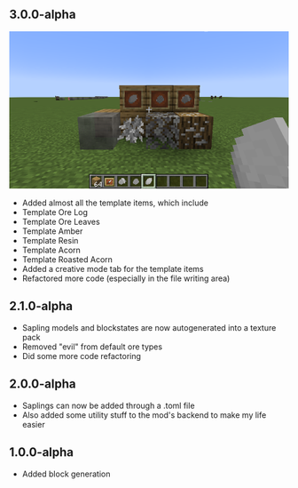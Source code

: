 ## 3.0.0-alpha
![An image of all of the template items together](images/image1.png)
- Added almost all the template items, which include
- Template Ore Log
- Template Ore Leaves
- Template Amber
- Template Resin
- Template Acorn
- Template Roasted Acorn
- Added a creative mode tab for the template items
- Refactored more code (especially in the file writing area)
## 2.1.0-alpha
- Sapling models and blockstates are now autogenerated into a texture pack
- Removed "evil" from default ore types
- Did some more code refactoring
## 2.0.0-alpha
- Saplings can now be added through a .toml file
- Also added some utility stuff to the mod's backend to make my life easier
## 1.0.0-alpha
- Added block generation
